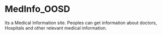 # MedInfo_OOSD
Its a Medical Information site. Peoples can get information about doctors, Hospitals and other relevant medical information. 
